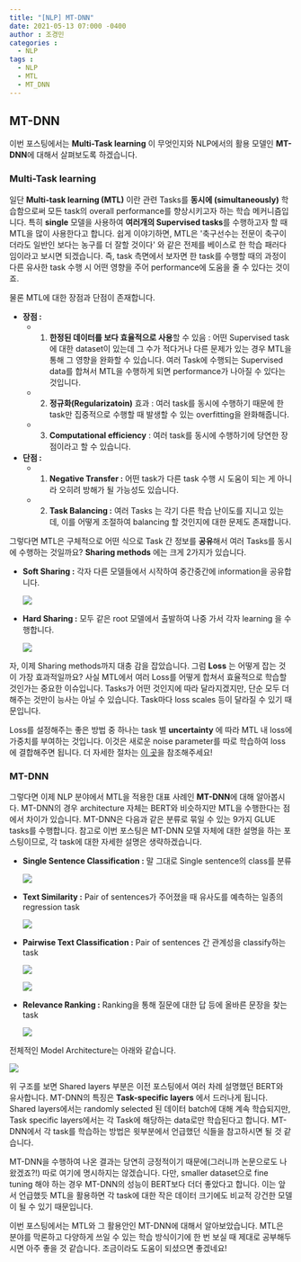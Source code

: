 ```yaml
---
title: "[NLP] MT-DNN"
date: 2021-05-13 07:000 -0400
author : 조경민
categories :
  - NLP
tags :
  - NLP
  - MTL
  - MT_DNN
---
```


## MT-DNN

이번 포스팅에서는 **Multi-Task learning** 이 무엇인지와 NLP에서의 활용 모델인 **MT-DNN**에 대해서 살펴보도록 하겠습니다.



### Multi-Task learning

일단 **Multi-task learning (MTL)** 이란 관련 Tasks를 **동시에 (simultaneously)** 학습함으로써 모든 task의 overall performance를 향상시키고자 하는 학습 메커니즘입니다. 특히 **single** 모델을 사용하여 **여러개의 Supervised tasks**를 수행하고자 할 때 MTL을 많이 사용한다고 합니다. 쉽게 이야기하면, MTL은 '축구선수는 전문이 축구이더라도 일반인 보다는 농구를 더 잘할 것이다' 와 같은 전제를 베이스로 한 학습 패러다임이라고 보시면 되겠습니다. 즉, task 측면에서 보자면 한 task를 수행할 때의 과정이 다른 유사한 task 수행 시 어떤 영향을 주어 performance에 도움을 줄 수 있다는 것이죠.

물론 MTL에 대한 장점과 단점이 존재합니다.

- **장점 :** 
  - 1) **한정된 데이터를 보다 효율적으로 사용**할 수 있음 : 어떤 Supervised task에 대한 dataset이 있는데 그 수가 적다거나 다른 문제가 있는 경우 MTL을 통해 그 영향을 완화할 수 있습니다. 여러 Task에 수행되는 Supervised data를 합쳐서 MTL을 수행하게 되면 performance가 나아질 수 있다는 것입니다.
  - 2) **정규화(Regularizatoin)** 효과 : 여러 task를 동시에 수행하기 때문에 한 task만 집중적으로 수행할 때 발생할 수 있는 overfitting을 완화해줍니다.
  - 3) **Computational efficiency** : 여러 task를 동시에 수행하기에 당연한 장점이라고 할 수 있습니다.
- **단점 :**
  - 1) **Negative Transfer :** 어떤 task가 다른 task 수행 시 도움이 되는 게 아니라 오히려 방해가 될 가능성도 있습니다.
  - 2) **Task Balancing :** 여러 Tasks 는 각기 다른 학습 난이도를 지니고 있는데, 이를 어떻게 조절하여 balancing 할 것인지에 대한 문제도 존재합니다.



그렇다면 MTL은 구체적으로 어떤 식으로 Task 간 정보를 **공유**해서 여러 Tasks를 동시에 수행하는 것일까요? **Sharing methods** 에는 크게 2가지가 있습니다.



- **Soft Sharing :** 각자 다른 모델들에서 시작하여 중간중간에 information을 공유합니다.

  ![](https://img1.daumcdn.net/thumb/R1280x0/?scode=mtistory2&fname=https%3A%2F%2Fblog.kakaocdn.net%2Fdn%2FdQqPX8%2FbtqEcTCcrml%2Fxlq0unKVIgnCo4bUENYRyK%2Fimg.png)

- **Hard Sharing :** 모두 같은 root 모델에서 출발하여 나중 가서 각자 learning 을 수행합니다.

  ![](https://img1.daumcdn.net/thumb/R1280x0/?scode=mtistory2&fname=https%3A%2F%2Fblog.kakaocdn.net%2Fdn%2FdviyLG%2FbtqEbupM2xM%2FcFVpoiUeO2iK3n5UpOBRc1%2Fimg.png)

자, 이제 Sharing methods까지 대충 감을 잡았습니다. 그럼 **Loss** 는 어떻게 잡는 것이 가장 효과적일까요? 사실 MTL에서 여러 Loss를 어떻게 합쳐서 효율적으로 학습할 것인가는 중요한 이슈입니다. Tasks가 어떤 것인지에 따라 달라지겠지만, 단순 모두 더해주는 것만이 능사는 아닐 수 있습니다. Task마다 loss scales 등이 달라질 수 있기 때문입니다.

Loss를 설정해주는 좋은 방법 중 하나는 task 별 **uncertainty** 에 따라 MTL 내 loss에 가중치를 부여하는 것입니다. 이것은 새로운 noise parameter를 따로 학습하여 loss에 결합해주면 됩니다. 더 자세한 절차는 [이 곳](https://arxiv.org/abs/1705.07115)을 참조해주세요!



### MT-DNN

그렇다면 이제 NLP 분야에서 MTL을 적용한 대표 사례인 **MT-DNN**에 대해 알아봅시다. MT-DNN의 경우 architecture 자체는 BERT와 비슷하지만 MTL을 수행한다는 점에서 차이가 있습니다. MT-DNN은 다음과 같은 분류로 묶일 수 있는 9가지 GLUE tasks를 수행합니다. 참고로 이번 포스팅은 MT-DNN 모델 자체에 대한 설명을 하는 포스팅이므로, 각 task에 대한 자세한 설명은 생략하겠습니다.

- **Single Sentence Classification :** 말 그대로 Single sentence의 class를 분류

  ![](https://y-rok.github.io/assets/img/Untitled-b505ff79-fd58-441a-9cc2-7b9194c4820b.png)

- **Text Similarity :** Pair of sentences가 주어졌을 때 유사도를 예측하는 일종의 regression task

  ![](https://y-rok.github.io/assets/img/Untitled-6ed73731-4502-40fa-83e8-b84ff65c7325.png)

- **Pairwise Text Classification :** Pair of sentences 간 관계성을 classify하는 task

  ![](https://y-rok.github.io/assets/img/2019-05-19-18-10-16.png)

  ![](https://y-rok.github.io/assets/img/2019-05-19-18-23-14.png)

- **Relevance Ranking :** Ranking을 통해 질문에 대한 답 등에 올바른 문장을 찾는 task

  ![](https://y-rok.github.io/assets/img/2019-05-19-18-42-32.png)



전체적인 Model Architecture는 아래와 같습니다.

![](https://y-rok.github.io/assets/img/Untitled-5daa626f-1b42-4f5b-818e-eb6bbe294093.png)



위 구조를 보면 Shared layers 부분은 이전 포스팅에서 여러 차례 설명했던 BERT와 유사합니다. MT-DNN의 특징은 **Task-specific layers** 에서 드러나게 됩니다. Shared layers에서는 randomly selected 된 데이터 batch에 대해 계속 학습되지만, Task specific layers에서는 각 Task에 해당하는 data로만 학습된다고 합니다. MT-DNN에서 각 task를 학습하는 방법은 윗부분에서 언급했던 식들을 참고하시면 될 것 같습니다.

MT-DNN을 수행하여 나온 결과는 당연히 긍정적이기 때문에(그러니까 논문으로도 나왔겠죠?!) 따로 여기에 명시하지는 않겠습니다. 다만, smaller dataset으로 fine tuning 해야 하는 경우 MT-DNN의 성능이 BERT보다 더더 좋았다고 합니다. 이는 앞서 언급했듯 MTL을 활용하면 각 task에 대한 작은 데이터 크기에도 비교적 강건한 모델이 될 수 있기 때문입니다.

이번 포스팅에서는 MTL와 그 활용안인 MT-DNN에 대해서 알아보았습니다. MTL은 분야를 막론하고 다양하게 쓰일 수 있는 학습 방식이기에 한 번 보실 때 제대로 공부해두시면 아주 좋을 것 같습니다. 조금이라도 도움이 되셨으면 좋겠네요!


